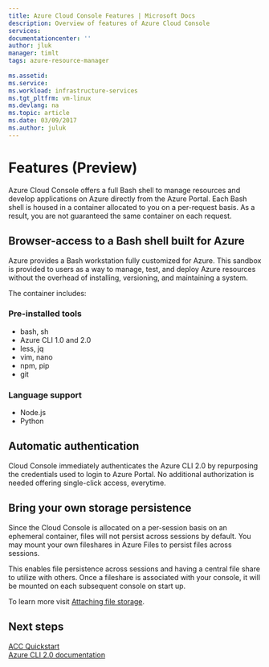 ```yaml
---
title: Azure Cloud Console Features | Microsoft Docs
description: Overview of features of Azure Cloud Console
services: 
documentationcenter: ''
author: jluk
manager: timlt
tags: azure-resource-manager
 
ms.assetid: 
ms.service: 
ms.workload: infrastructure-services
ms.tgt_pltfrm: vm-linux
ms.devlang: na
ms.topic: article
ms.date: 03/09/2017
ms.author: juluk
---
```


# Features (Preview)
Azure Cloud Console offers a full Bash shell to manage resources and develop applications on Azure directly from the Azure Portal.
Each Bash shell is housed in a container allocated to you on a per-request basis. As a result, you are not guaranteed the same container 
on each request.

## Browser-access to a Bash shell built for Azure
Azure provides a Bash workstation fully customized for Azure. This sandbox is provided to users as a way to manage, test, and deploy 
Azure resources without the overhead of installing, versioning, and maintaining a system.

The container includes:
### Pre-installed tools
* bash, sh 
* Azure CLI 1.0 and 2.0
* less, jq
* vim, nano
* npm, pip
* git

### Language support
* Node.js
* Python

## Automatic authentication
Cloud Console immediately authenticates the Azure CLI 2.0 by repurposing the credentials used to login to Azure Portal.
No additional authorization is needed offering single-click access, everytime.

## Bring your own storage persistence
Since the Cloud Console is allocated on a per-session basis on an ephemeral container, files will not persist across sessions by default.
You may mount your own fileshares in Azure Files to persist files across sessions.

This enables file persistence across sessions and having a central file share to utilize with others.
Once a fileshare is associated with your console, it will be mounted on each subsequent console on start up.

To learn more visit [Attaching file storage](../How-to/acc-persisting-storage.md).

## Next steps
[ACC Quickstart](../Get-started/acc-quickstart.md) <br>
[Azure CLI 2.0 documentation](https://docs.microsoft.com/en-us/cli/azure/) <br>
